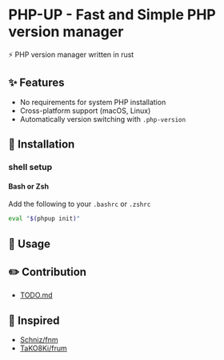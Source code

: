 # PHP-UP - Fast and Simple PHP version manager

:zap: PHP version manager written in rust

## :sparkles: Features

- No requirements for system PHP installation
- Cross-platform support (macOS, Linux)
- Automatically version switching with `.php-version`

## :wrench: Installation

### shell setup

#### Bash or Zsh

Add the following to your `.bashrc` or `.zshrc`

```bash
eval "$(phpup init)"
```

## :hammer: Usage

## :pencil2: Contribution

- [TODO.md](TODO.md)

## :paperclip: Inspired

- [Schniz/fnm](https://github.com/Schniz/fnm)
- [TaKO8Ki/frum](https://github.com/TaKO8Ki/frum)
